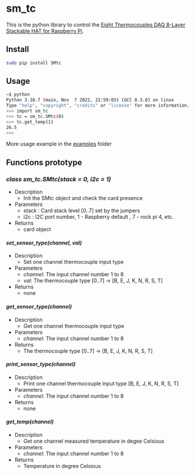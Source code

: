 # sm_tc

This is the python library to control the [Eight Thermocouples DAQ 8-Layer Stackable HAT for Raspberry Pi](https://sequentmicrosystems.com/products/eight-thermocouples-daq-8-layer-stackable-hat-for-raspberry-pi).

## Install

```bash
sudo pip install SMtc
```

## Usage

```bash
~$ python
Python 3.10.7 (main, Nov  7 2022, 22:59:03) [GCC 8.3.0] on linux
Type "help", "copyright", "credits" or "license" for more information.
>>> import sm_tc
>>> tc = sm_tc.SMtc(0)
>>> tc.get_temp(1)
26.5
>>>
```

More usage example in the [examples](examples/) folder

## Functions prototype

### *class sm_tc.SMtc(stack = 0, i2c = 1)*
* Description
  * Init the SMtc object and check the card presence 
* Parameters
  * stack : Card stack level [0..7] set by the jumpers
  * i2c : I2C port number, 1 - Raspberry default , 7 - rock pi 4, etc.
* Returns 
  * card object

#### *set_sensor_type(channel, val)*
* Description
  * Set one channel thermocouple input type 
* Parameters
  * *channel*: The input channel number 1 to 8
  * *val*: The thermocouple type [0..7] -> [B, E, J, K, N, R, S, T]
* Returns
  * none
  
#### *get_sensor_type(channel)*
* Description
  * Get one channel thermocouple input type 
* Parameters
  * *channel*: The input channel number 1 to 8
* Returns
  * The thermocouple type [0..7] -> [B, E, J, K, N, R, S, T]
  
#### *print_sensor_type(channel)*
* Description
  * Print one channel thermocouple input type [B, E, J, K, N, R, S, T]
* Parameters
  * *channel*: The input channel number 1 to 8
* Returns
  * none
   
#### *get_temp(channel)*
* Description
  * Get one channel measured temperature in degee Celsious
* Parameters
  * *channel*: The input channel number 1 to 8
* Returns
  * Temperature in degree Celsious 
